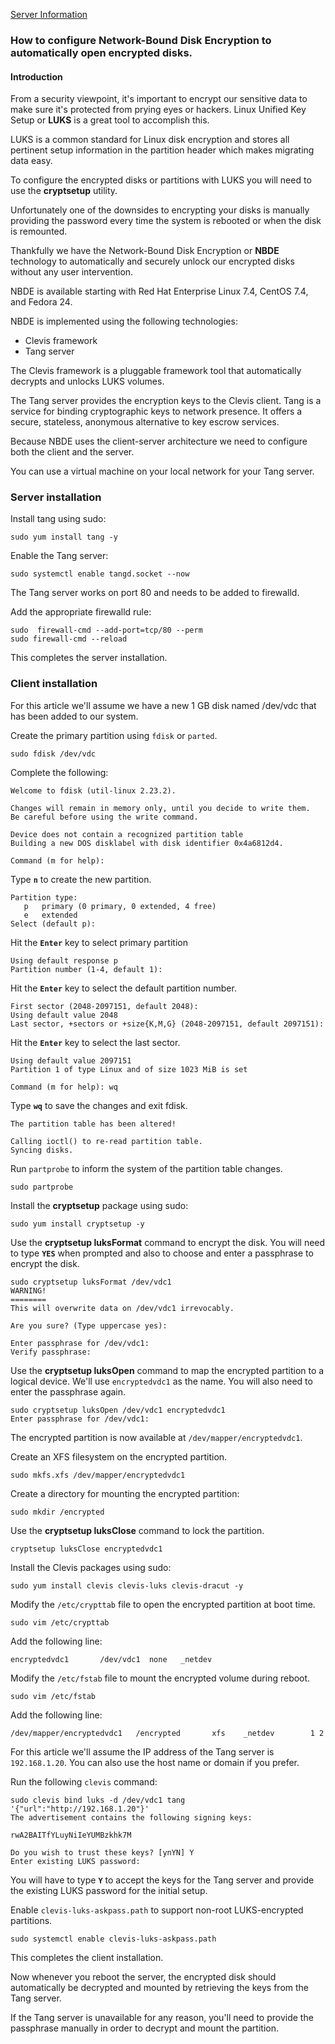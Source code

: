 
[Server Information](https://github.com/curtwarfield/website/server)

### How to configure Network-Bound Disk Encryption to automatically open encrypted disks.

#### Introduction

From a security viewpoint, it's important to encrypt our sensitive data to make sure it's protected from prying eyes or hackers. Linux Unified Key Setup or **LUKS** is a great tool to accomplish this.

LUKS is a common standard for Linux disk encryption and stores all pertinent setup information in the partition header which makes migrating data easy.

To configure the encrypted disks or partitions with LUKS you will need to use the **cryptsetup** utility.

Unfortunately one of the downsides to encrypting your disks is manually providing the password every time the system is rebooted or when the disk is remounted. 

Thankfully we have the Network-Bound Disk Encryption or **NBDE** technology to automatically and securely unlock our encrypted disks without any user intervention. 

NBDE is available starting with Red Hat Enterprise Linux 7.4,  CentOS 7.4, and Fedora 24. 

NBDE is implemented using the following technologies:

- Clevis framework 
- Tang server

The Clevis framework is a pluggable framework tool that automatically decrypts and unlocks LUKS volumes.

The Tang server provides the encryption keys to the Clevis client. Tang is a service for binding cryptographic keys to network presence. It offers a secure, stateless, anonymous alternative to key escrow services.

Because NBDE uses the client-server architecture we need to configure both the client and the server.

You can use a virtual machine on your local network for your Tang server.

### Server installation

Install tang using sudo:

~~~
sudo yum install tang -y
~~~

Enable the Tang server:

~~~
sudo systemctl enable tangd.socket --now
~~~

The Tang server works on port 80 and needs to be added to firewalld.

Add the appropriate firewalld rule: 

~~~
sudo  firewall-cmd --add-port=tcp/80 --perm
sudo firewall-cmd --reload
~~~

This completes the server installation.

### Client installation

For this article we'll assume we have a  new 1 GB disk named /dev/vdc that has been added to our system. 

Create the primary partition using `fdisk` or `parted`.

~~~
sudo fdisk /dev/vdc
~~~

Complete the following:

~~~
Welcome to fdisk (util-linux 2.23.2).

Changes will remain in memory only, until you decide to write them.
Be careful before using the write command.

Device does not contain a recognized partition table
Building a new DOS disklabel with disk identifier 0x4a6812d4.

Command (m for help): 
~~~

Type **`n`** to create the new partition.

~~~
Partition type:
   p   primary (0 primary, 0 extended, 4 free)
   e   extended   
Select (default p):
~~~ 

Hit the **`Enter`** key to select primary partition

~~~
Using default response p
Partition number (1-4, default 1):
~~~ 

Hit the **`Enter`** key to select the default partition number.

~~~
First sector (2048-2097151, default 2048): 
Using default value 2048
Last sector, +sectors or +size{K,M,G} (2048-2097151, default 2097151):
~~~

Hit the **`Enter`** key to select the last sector.

~~~
Using default value 2097151
Partition 1 of type Linux and of size 1023 MiB is set

Command (m for help): wq
~~~

Type **`wq`** to save the changes and exit fdisk.

~~~
The partition table has been altered!

Calling ioctl() to re-read partition table.
Syncing disks.
~~~

Run `partprobe` to inform the system of the partition table changes.

~~~
sudo partprobe
~~~

Install the **cryptsetup** package using sudo:

~~~
sudo yum install cryptsetup -y
~~~

Use the **cryptsetup luksFormat** command to encrypt the disk. You will need to type **`YES`** when prompted and also to choose and enter a passphrase to encrypt the disk.

~~~
sudo cryptsetup luksFormat /dev/vdc1
WARNING!
========
This will overwrite data on /dev/vdc1 irrevocably.

Are you sure? (Type uppercase yes):

Enter passphrase for /dev/vdc1: 
Verify passphrase:
~~~

Use the **cryptsetup luksOpen** command to map the encrypted partition to a logical device. We'll use `encryptedvdc1` as the name. You will also need to enter the passphrase again.

~~~
sudo cryptsetup luksOpen /dev/vdc1 encryptedvdc1
Enter passphrase for /dev/vdc1: 
~~~

The encrypted partition is now available at `/dev/mapper/encryptedvdc1`.

Create an XFS filesystem on the encrypted partition.

~~~
sudo mkfs.xfs /dev/mapper/encryptedvdc1
~~~

Create a directory for mounting the encrypted partition:

~~~
sudo mkdir /encrypted
~~~

Use the **cryptsetup luksClose** command to lock the partition.

~~~
cryptsetup luksClose encryptedvdc1
~~~

Install the Clevis packages using sudo:

~~~
sudo yum install clevis clevis-luks clevis-dracut -y
~~~

Modify the `/etc/crypttab` file to open the encrypted partition at boot time.

~~~
sudo vim /etc/crypttab
~~~

Add the following line:

~~~
encryptedvdc1       /dev/vdc1  none   _netdev
~~~

Modify the `/etc/fstab` file to mount the encrypted volume during reboot.

~~~
sudo vim /etc/fstab
~~~

Add the following line:

~~~
/dev/mapper/encryptedvdc1   /encrypted       xfs    _netdev        1 2
~~~

For this article we'll assume the IP address of the Tang server is `192.168.1.20`.  You can also use the host name or domain if you prefer.

Run the following `clevis` command:

~~~
sudo clevis bind luks -d /dev/vdc1 tang '{"url":"http://192.168.1.20"}'
The advertisement contains the following signing keys:

rwA2BAITfYLuyNiIeYUMBzkhk7M

Do you wish to trust these keys? [ynYN] Y
Enter existing LUKS password: 
~~~

You will have to type **`Y`** to accept the keys for the Tang server and provide the existing LUKS password for the initial setup. 

Enable `clevis-luks-askpass.path` to support non-root LUKS-encrypted partitions.

~~~
sudo systemctl enable clevis-luks-askpass.path
~~~

This completes the client installation.

Now whenever you reboot the server, the encrypted disk should automatically be decrypted and mounted by retrieving the keys from the Tang server.

If the Tang server is unavailable for any reason, you'll need to provide the passphrase manually in order to decrypt and mount the partition.
